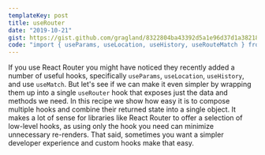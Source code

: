 ```yaml
---
templateKey: post
title: useRouter
date: "2019-10-21"
gist: https://gist.github.com/gragland/8322804ba43392d5a1e96d37d1a38218
code: "import { useParams, useLocation, useHistory, useRouteMatch } from 'react-router-dom';\r\nimport queryString from 'query-string';\r\n\r\n\/\/ Usage\r\nfunction MyComponent(){\r\n  \/\/ Get the router object\r\n  const router = useRouter();\r\n\r\n  \/\/ Get value from query string (?postId=123) or route param (\/:postId)\r\n  console.log(router.query.postId);\r\n\r\n  \/\/ Get current pathname\r\n  console.log(router.pathname)\r\n\r\n  \/\/ Navigate with with router.push()\r\n  return (\r\n    <button onClick={(e) => router.push('\/about')}>About<\/button>\r\n  );\r\n}\r\n\r\n\/\/ Hook\r\nexport function useRouter() {\r\n  const params = useParams();\r\n  const location = useLocation();\r\n  const history = useHistory();\r\n  const match = useRouteMatch();\r\n\r\n  \/\/ Return our custom router object\r\n  \/\/ Memoize so that a new object is only returned if something changes\r\n  return useMemo(() => {\r\n    return {\r\n      \/\/ For convenience add push(), replace(), pathname at top level\r\n      push: history.push,\r\n      replace: history.replace,\r\n      pathname: location.pathname,\r\n      \/\/ Merge params and parsed query string into single \"query\" object\r\n      \/\/ so that they can be used interchangeably.\r\n      \/\/ Example: \/:topic?sort=popular -> { topic: \"react\", sort: \"popular\" }\r\n      query: {\r\n        ...queryString.parse(location.search), \/\/ Convert string to object\r\n        ...params\r\n      },\r\n      \/\/ Include match, location, history objects so we have\r\n      \/\/ access to extra React Router functionality if needed.\r\n      match,\r\n      location,\r\n      history\r\n    };\r\n  }, [params, match, location, history]);\r\n}"
---
```


If you use React Router you might have noticed they recently added a number of useful hooks, specifically <code>useParams</code>, <code>useLocation</code>, <code>useHistory</code>, and use <code>useMatch</code>. But let's see if we can make it even simpler by wrapping them up into a single <code>useRouter</code> hook that exposes just the data and methods we need. In this recipe we show how easy it is to compose multiple hooks and combine their returned state into a single object. It makes a lot of sense for libraries like React Router to offer a selection of low-level hooks, as using only the hook you need can minimize unnecessary re-renders. That said, sometimes you want a simpler developer experience and custom hooks make that easy.